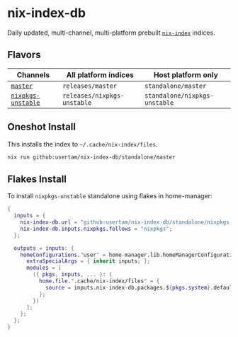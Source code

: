 # nix-index-db
Daily updated, multi-channel, multi-platform prebuilt [`nix-index`](https://github.com/usertam/nix-index) indices.

## Flavors
| Channels                | All platform indices        | Host platform only            |
| ----------------------- | --------------------------- | ----------------------------- |
| [`master`][2]           | `releases/master`           | `standalone/master`           |
| [`nixpkgs-unstable`][2] | `releases/nixpkgs-unstable` | `standalone/nixpkgs-unstable` |

## Oneshot Install
This installs the index to `~/.cache/nix-index/files`.
```sh
nix run github:usertam/nix-index-db/standalone/master
```

## Flakes Install
To install `nixpkgs-unstable` standalone using flakes in home-manager:
```nix
{
  inputs = {
    nix-index-db.url = "github:usertam/nix-index-db/standalone/nixpkgs-unstable";
    nix-index-db.inputs.nixpkgs.follows = "nixpkgs";
  };

  outputs = inputs: {
    homeConfigurations."user" = home-manager.lib.homeManagerConfiguration {
      extraSpecialArgs = { inherit inputs; };
      modules = [
        ({ pkgs, inputs, ... }: {
          home.file.".cache/nix-index/files" = {
            source = inputs.nix-index-db.packages.${pkgs.system}.default;
          };
        })
      ];
    };
  };
}
```

[1]: https://api.github.com/repos/NixOS/nixpkgs/git/refs/heads/master
[2]: https://api.github.com/repos/NixOS/nixpkgs/git/refs/heads/nixpkgs-unstable
